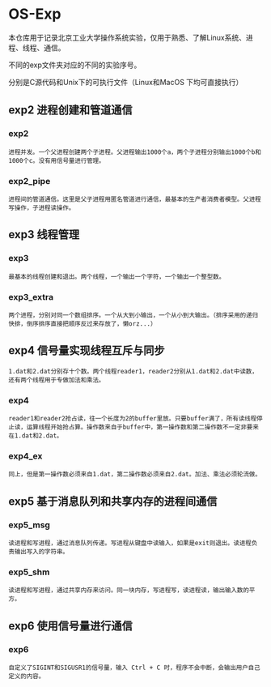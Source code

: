 # OS-Exp
本仓库用于记录北京工业大学操作系统实验，仅用于熟悉、了解Linux系统、进程、线程、通信。

不同的exp文件夹对应的不同的实验序号。

分别是C源代码和Unix下的可执行文件（Linux和MacOS
下均可直接执行）

## exp2 进程创建和管道通信

### exp2
    进程并发。一个父进程创建两个子进程。父进程输出1000个a，两个子进程分别输出1000个b和1000个c。没有用信号量进行管理。

### exp2_pipe
    进程间的管道通信。这里是父子进程用匿名管道进行通信，最基本的生产者消费者模型。父进程写操作，子进程读操作。

## exp3 线程管理

### exp3
    最基本的线程创建和退出。两个线程，一个输出一个字符，一个输出一个整型数。

### exp3_extra
    两个进程，分别对同一个数组排序。一个从大到小输出，一个从小到大输出。（排序采用的递归快排，倒序排序直接把顺序反过来存放了，懒orz...）

## exp4 信号量实现线程互斥与同步

    1.dat和2.dat分别存十个数。两个线程reader1，reader2分别从1.dat和2.dat中读数，还有两个线程用于专做加法和乘法。

### exp4
    reader1和reader2抢占读，往一个长度为2的buffer里放。只要buffer满了，所有读线程停止读，运算线程开始抢占算。操作数来自于buffer中，第一操作数和第二操作数不一定非要来在1.dat和2.dat。

### exp4_ex
    同上，但是第一操作数必须来自1.dat，第二操作数必须来自2.dat。加法、乘法必须轮流做。

## exp5 基于消息队列和共享内存的进程间通信

### exp5_msg
    读进程和写进程，通过消息队列传递。写进程从键盘中读输入，如果是exit则退出。读进程负责输出写入的字符串。

### exp5_shm
    读进程和写进程，通过共享内存来访问。同一块内存，写进程写，读进程读，输出输入数的平方。

## exp6 使用信号量进行通信

### exp6
    自定义了SIGINT和SIGUSR1的信号量，输入 Ctrl + C 时，程序不会中断，会输出用户自己定义的内容。